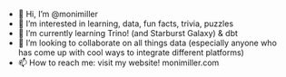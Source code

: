 - 👋 Hi, I’m @monimiller
- 👀 I’m interested in learning, data, fun facts, trivia, puzzles
- 🌱 I’m currently learning Trino! (and Starburst Galaxy) & dbt 
- 💞️ I’m looking to collaborate on all things data (especially anyone who has come up with cool ways to integrate different platforms)
- 📫 How to reach me: visit my website! monimiller.com

<!---
monimiller is a ✨ special ✨ repository because its `README.md` (this file) appears on your GitHub profile.
You can click the Preview link to take a look at your changes.
--->
